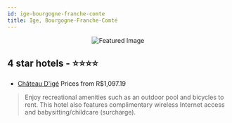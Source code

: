 ```yaml
---
id: ige-bourgogne-franche-comte
title: Ige, Bourgogne-Franche-Comté
---
```


<center><img src="https://i.travelapi.com/hotels/1000000/540000/536700/536682/4d8f2c31_z.jpg" alt="Featured Image" /></center>


##  4 star hotels - ⭐️⭐️⭐️⭐️

-    [Château D'igé](https://us.hurb.com/hotels/ige/chateau-d-ige-JNP-JP759546?cmp=18055) Prices from R$1,097.19
   > Enjoy recreational amenities such as an outdoor pool and bicycles to rent. This hotel also features complimentary wireless Internet access and babysitting/childcare (surcharge).

